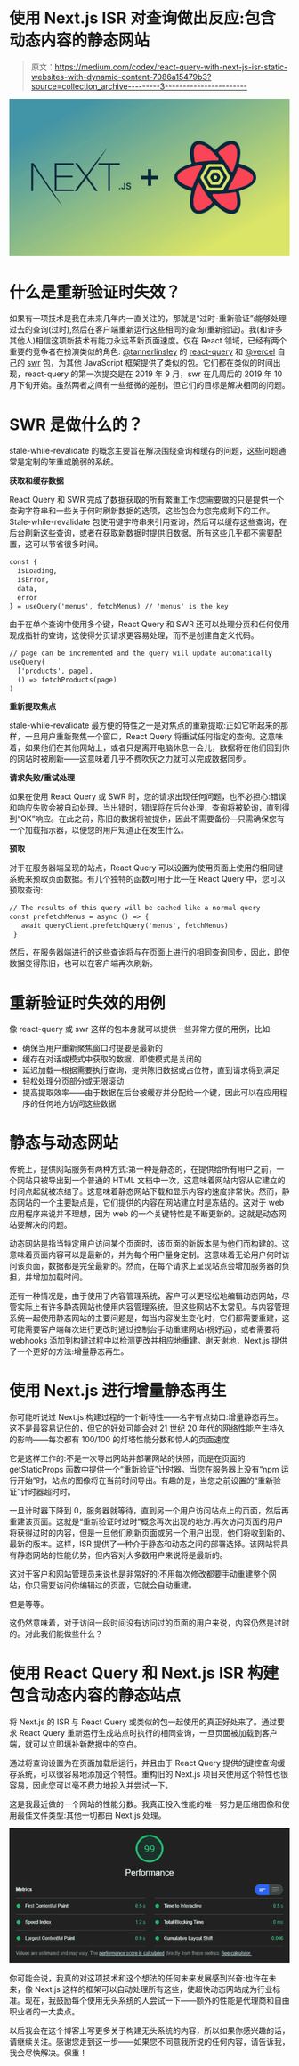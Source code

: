 # 使用 Next.js ISR 对查询做出反应:包含动态内容的静态网站

> 原文：<https://medium.com/codex/react-query-with-next-js-isr-static-websites-with-dynamic-content-7086a15479b3?source=collection_archive---------3----------------------->

![](img/6d41c11d68537bf8d0407007fd90b40f.png)

# 什么是重新验证时失效？

如果有一项技术是我在未来几年内一直关注的，那就是“过时-重新验证”:能够处理过去的查询(过时),然后在客户端重新运行这些相同的查询(重新验证)。我(和许多其他人)相信这项新技术有能力永远革新页面速度。仅在 React 领域，已经有两个重要的竞争者在扮演类似的角色: [@tannerlinsley](https://github.com/tannerlinsley) 的 [react-query](https://github.com/tannerlinsley/react-query) 和 [@vercel](https://github.com/vercel) 自己的 [swr](https://github.com/vercel/swr) 包，为其他 JavaScript 框架提供了类似的包。它们都在类似的时间出现，react-query 的第一次提交是在 2019 年 9 月，swr 在几周后的 2019 年 10 月下旬开始。虽然两者之间有一些细微的差别，但它们的目标是解决相同的问题。

# SWR 是做什么的？

stale-while-revalidate 的概念主要旨在解决围绕查询和缓存的问题，这些问题通常是定制的笨重或脆弱的系统。

**获取和缓存数据**

React Query 和 SWR 完成了数据获取的所有繁重工作:您需要做的只是提供一个查询字符串和一些关于何时刷新数据的选项，这些包会为您完成剩下的工作。Stale-while-revalidate 包使用键字符串来引用查询，然后可以缓存这些查询，在后台刷新这些查询，或者在获取新数据时提供旧数据。所有这些几乎都不需要配置，这可以节省很多时间。

```
const {
  isLoading,
  isError,
  data,
  error
} = useQuery('menus', fetchMenus) // 'menus' is the key
```

由于在单个查询中使用多个键，React Query 和 SWR 还可以处理分页和任何使用现成指针的查询，这使得分页请求更容易处理，而不是创建自定义代码。

```
// page can be incremented and the query will update automatically
useQuery(
  ['products', page],
  () => fetchProducts(page)
)
```

**重新提取焦点**

stale-while-revalidate 最方便的特性之一是对焦点的重新提取:正如它听起来的那样，一旦用户重新聚焦一个窗口，React Query 将重试任何指定的查询。这意味着，如果他们在其他网站上，或者只是离开电脑休息一会儿，数据将在他们回到你的网站时被刷新——这意味着几乎不费吹灰之力就可以完成数据同步。

**请求失败/重试处理**

如果在使用 React Query 或 SWR 时，您的请求出现任何问题，也不必担心:错误和响应失败会被自动处理。当出错时，错误将在后台处理，查询将被轮询，直到得到“OK”响应。在此之前，陈旧的数据将被提供，因此不需要备份—只需确保您有一个加载指示器，以便您的用户知道正在发生什么。

**预取**

对于在服务器端呈现的站点，React Query 可以设置为使用页面上使用的相同键系统来预取页面数据。有几个独特的函数可用于此—在 React Query 中，您可以预取查询:

```
// The results of this query will be cached like a normal query
const prefetchMenus = async () => {
   await queryClient.prefetchQuery('menus', fetchMenus)
 }
```

然后，在服务器端进行的这些查询将与在页面上进行的相同查询同步，因此，即使数据变得陈旧，也可以在客户端再次刷新。

# 重新验证时失效的用例

像 react-query 或 swr 这样的包本身就可以提供一些非常方便的用例，比如:

*   确保当用户重新聚焦窗口时提要是最新的
*   缓存在对话或模式中获取的数据，即使模式是关闭的
*   延迟加载—根据需要执行查询，提供陈旧数据或占位符，直到请求得到满足
*   轻松处理分页部分或无限滚动
*   提高提取效率——由于数据在后台被缓存并分配给一个键，因此可以在应用程序的任何地方访问这些数据

# 静态与动态网站

传统上，提供网站服务有两种方式:第一种是静态的，在提供给所有用户之前，一个网站只被导出到一个普通的 HTML 文档中一次，这意味着网站内容从它建立的时间点起就被冻结了。这意味着静态网站下载和显示内容的速度非常快。然而，静态网站的一个主要缺点是，它们提供的内容在网站建立时是冻结的。这对于 web 应用程序来说并不理想，因为 web 的一个关键特性是不断更新的。这就是动态网站要解决的问题。

动态网站是指当特定用户访问某个页面时，该页面的新版本是为他们而构建的。这意味着页面内容可以是最新的，并为每个用户量身定制。这意味着无论用户何时访问该页面，数据都是完全最新的。然而，在每个请求上呈现站点会增加服务器的负担，并增加加载时间。

还有一种情况是，由于使用了内容管理系统，客户可以更轻松地编辑动态网站，尽管实际上有许多静态网站也使用内容管理系统，但这些网站不太常见。与内容管理系统一起使用静态网站的主要问题是，每当内容发生变化时，它们都需要重建，这可能需要客户端每次进行更改时通过控制台手动重建网站(祝好运)，或者需要将 webhooks 添加到构建过程中以检测更改并相应地重建。谢天谢地，Next.js 提供了一个更好的方法:增量静态再生。

# 使用 Next.js 进行增量静态再生

你可能听说过 Next.js 构建过程的一个新特性——名字有点拗口:增量静态再生。这不是最容易记住的，但它的好处可能会对 21 世纪 20 年代的网络性能产生持久的影响——每次都有 100/100 的灯塔性能分数和惊人的页面速度

它是这样工作的:不是一次导出网站并部署网站的快照，而是在页面的 getStaticProps 函数中提供一个“重新验证”计时器。当您在服务器上没有“npm 运行开始”时，站点的图像将在当前时间导出。有趣的是，当您之前设置的“重新验证”计时器超时时。

一旦计时器下降到 0，服务器就等待，直到另一个用户访问站点上的页面，然后再重建该页面。这就是“重新验证时过时”概念再次出现的地方:再次访问页面的用户将获得过时的内容，但是一旦他们刷新页面或另一个用户出现，他们将收到新的、最新的版本。这样，ISR 提供了一种介于静态和动态之间的部署选择。该网站将具有静态网站的性能优势，但内容对大多数用户来说将是最新的。

这对于客户和网站管理员来说也是非常好的:不用每次修改都要手动重建整个网站，你只需要访问你编辑过的页面，它就会自动重建。

但是等等。

这仍然意味着，对于访问一段时间没有访问过的页面的用户来说，内容仍然是过时的。对此我们能做些什么？

# 使用 React Query 和 Next.js ISR 构建包含动态内容的静态站点

将 Next.js 的 ISR 与 React Query 或类似的包一起使用的真正好处来了。通过要求 React Query 重新运行生成站点时执行的相同查询，一旦页面被加载到客户端，就可以立即填补新数据中的空白。

通过将查询设置为在页面加载后运行，并且由于 React Query 提供的键控查询缓存系统，可以很容易地添加这个特性。重构旧的 Next.js 项目来使用这个特性也很容易，因此您可以毫不费力地投入并尝试一下。

这是我最近做的一个网站的性能分数。我真正投入性能的唯一努力是压缩图像和使用最佳文件类型:其他一切都由 Next.js 处理。

![](img/951a8a0dbc54e0e5fe9b2028c748865e.png)

你可能会说，我真的对这项技术和这个想法的任何未来发展感到兴奋:也许在未来，像 Next.js 这样的框架可以自动处理所有这些，使超快动态网站成为行业标准。现在，我鼓励每个使用无头系统的人尝试一下——额外的性能是代理商和自由职业者的一大卖点。

以后我会在这个博客上写更多关于构建无头系统的内容，所以如果你感兴趣的话，请继续关注。感谢您走到这一步——如果您不同意我所说的任何内容，请告诉我，我会尽快解决。保重！